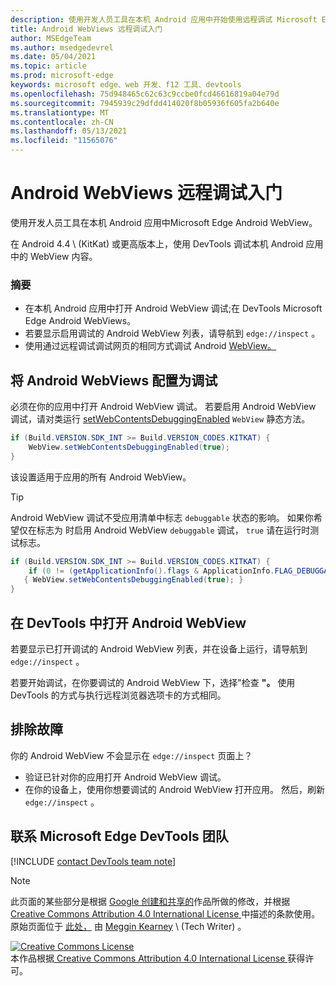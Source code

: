 ```yaml
---
description: 使用开发人员工具在本机 Android 应用中开始使用远程调试 Microsoft Edge WebView。
title: Android WebViews 远程调试入门
author: MSEdgeTeam
ms.author: msedgedevrel
ms.date: 05/04/2021
ms.topic: article
ms.prod: microsoft-edge
keywords: microsoft edge、web 开发、f12 工具、devtools
ms.openlocfilehash: 75d948465c62c63c9ccbe0fcd46616819a04e79d
ms.sourcegitcommit: 7945939c29dfdd414020f8b05936f605fa2b640e
ms.translationtype: MT
ms.contentlocale: zh-CN
ms.lasthandoff: 05/13/2021
ms.locfileid: "11565076"
---
```

<!-- Copyright Meggin Kearney 

   Licensed under the Apache License, Version 2.0 (the "License");
   you may not use this file except in compliance with the License.
   You may obtain a copy of the License at

       http://www.apache.org/licenses/LICENSE-2.0

   Unless required by applicable law or agreed to in writing, software
   distributed under the License is distributed on an "AS IS" BASIS,
   WITHOUT WARRANTIES OR CONDITIONS OF ANY KIND, either express or implied.
   See the License for the specific language governing permissions and
   limitations under the License.  -->  
# <a name="get-started-with-remote-debugging-android-webviews"></a>Android WebViews 远程调试入门  

使用开发人员工具在本机 Android 应用中Microsoft Edge Android WebView。  

在 Android 4.4 \ (KitKat\) 或更高版本上，使用 DevTools 调试本机 Android 应用中的 WebView 内容。  

### <a name="summary"></a>摘要  

*   在本机 Android 应用中打开 Android WebView 调试;在 DevTools Microsoft Edge Android WebViews。  
*   若要显示启用调试的 Android WebView 列表，请导航到 `edge://inspect` 。  
*   使用通过远程调试调试网页的相同方式调试 Android [WebView。][RemoteDebuggingGettingStarted]  

## <a name="configure-android-webviews-to-debug"></a>将 Android WebViews 配置为调试  

必须在你的应用中打开 Android WebView 调试。  若要启用 Android WebView 调试，请对类运行 [setWebContentsDebuggingEnabled][AndroidDeveloperWebViewsSetWebContentsDebuggingEnabled] `WebView` 静态方法。  

```java
if (Build.VERSION.SDK_INT >= Build.VERSION_CODES.KITKAT) {
    WebView.setWebContentsDebuggingEnabled(true);
}
```  

该设置适用于应用的所有 Android WebView。  

> [!TIP]
> Android WebView 调试不受应用清单中标志 `debuggable` 状态的影响。  如果你希望仅在标志为 时启用 Android WebView `debuggable` 调试， `true` 请在运行时测试标志。  
> 
> ```java
> if (Build.VERSION.SDK_INT >= Build.VERSION_CODES.KITKAT) {
>     if (0 != (getApplicationInfo().flags & ApplicationInfo.FLAG_DEBUGGABLE))
>    { WebView.setWebContentsDebuggingEnabled(true); }
> }
> ```  

## <a name="open-an-android-webview-in-devtools"></a>在 DevTools 中打开 Android WebView  

若要显示已打开调试的 Android WebView 列表，并在设备上运行，请导航到 `edge://inspect` 。  

若要开始调试，在你要调试的 Android WebView 下，选择"检查 **"。**  使用 DevTools 的方式与执行远程浏览器选项卡的方式相同。  

<!--
:::image type="complex" source=".images/webview-debugging.msft.png" alt-text="Inspecting elements in an Android WebView" lightbox=".images/webview-debugging.msft.png":::
   Inspecting elements in an Android WebView  
:::image-end:::  

The gray graphics listed with the Android WebView represent its size and position relative to the screen of the device.  If your Android WebViews have titles set, the titles are listed as well.  
-->  

## <a name="troubleshoot"></a>排除故障  

你的 Android WebView 不会显示在 `edge://inspect` 页面上？  

*   验证已针对你的应用打开 Android WebView 调试。  
*   在你的设备上，使用你想要调试的 Android WebView 打开应用。  然后，刷新 `edge://inspect` 。  

## <a name="getting-in-touch-with-the-microsoft-edge-devtools-team"></a>联系 Microsoft Edge DevTools 团队  

[!INCLUDE [contact DevTools team note](../includes/contact-devtools-team-note.md)]  

<!-- links -->  

[RemoteDebuggingGettingStarted]: ./index.md "入门远程调试 Android 设备|Microsoft Docs"  

[AndroidDeveloperWebViewsSetWebContentsDebuggingEnabled]: https://developer.android.com/reference/android/webkit/WebView.html#setWebContentsDebuggingEnabled(boolean) "setWebContentsDebuggingEnabled - WebView |Android 开发人员"  

> [!NOTE]
> 此页面的某些部分是根据 [Google 创建和共享的][GoogleSitePolicies]作品所做的修改，并根据[ Creative Commons Attribution 4.0 International License ][CCA4IL]中描述的条款使用。  
> 原始页面位于 [此处，](https://developers.google.com/web/tools/chrome-devtools/remote-debugging/webviews) 由 [Meggin Kearney][MegginKearney] \ (Tech Writer\) 。  

[![Creative Commons License][CCby4Image]][CCA4IL]  
本作品根据[ Creative Commons Attribution 4.0 International License ][CCA4IL]获得许可。  

[CCA4IL]: http://creativecommons.org/licenses/by/4.0  
[CCby4Image]: https://i.creativecommons.org/l/by/4.0/88x31.png  
[GoogleSitePolicies]: https://developers.google.com/terms/site-policies  
[KayceBasques]: https://developers.google.com/web/resources/contributors#kayce-basques  
[MegginKearney]: https://developers.google.com/web/resources/contributors#meggin-kearney  
